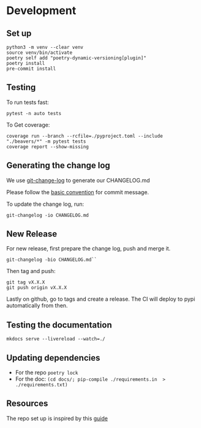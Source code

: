 
# Development

## Set up

```shell
python3 -m venv --clear venv
source venv/bin/activate
poetry self add "poetry-dynamic-versioning[plugin]"
poetry install
pre-commit install
```

## Testing


To run tests fast:
```shell
pytest -n auto tests
```

To Get coverage:
```shell
coverage run --branch --rcfile=./pyproject.toml --include "./beavers/*" -m pytest tests
coverage report --show-missing
```

## Generating the change log

We use [git-change-log](https://pawamoy.github.io/git-changelog/usage/) to generate our CHANGELOG.md

Please follow the [basic convention](https://pawamoy.github.io/git-changelog/usage/#basic-convention) for  commit message.

To update the change log, run:
```shell
git-changelog -io CHANGELOG.md
```

## New Release

For new release, first prepare the change log, push and merge it.
```shell
git-changelog -bio CHANGELOG.md``
```

Then tag and push:
```shell
git tag vX.X.X
git push origin vX.X.X
```

Lastly on github, go to tags and create a release. 
The CI will deploy to pypi automatically from then.

## Testing the documentation

```shell
mkdocs serve --livereload --watch=./
```

## Updating dependencies

- For the repo `poetry lock`
- For the doc: `(cd docs/; pip-compile ./requirements.in  > ./requirements.txt)`

## Resources

The repo set up is inspired by this [guide](https://mathspp.com/blog/how-to-create-a-python-package-in-2022)
